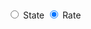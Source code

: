 <!DOCTYPE html>
<html>
<head>
<script src="http://d3js.org/d3.v3.min.js"></script>
  <style type="text/css">
    rect {
       
        fill-opacity: .8;
    }
    text {
        font: 10px sans-serif;
    }
    text.barText{
    	 font: 10px sans-serif;
    }
     text.stateText{
    	 font: 10px sans-serif;
    }
  </style>
</head>
<body>
<br>
<br>
<form>
<label><input class="rdState" type="radio" name="order" value="state"> State</label>
<label><input class="rdRate" type="radio" name="order" value="rate" checked> Rate</label>
</form>

  <script type="text/javascript">
var data1;
    var margin = {top: 50, bottom: 10, left:300, right: 40};
    var width = 900 - margin.left - margin.right;
    var height = 900 - margin.top - margin.bottom;

    var xScale = d3.scale.linear().range([0, width]);
    var yScale = d3.scale.ordinal().rangeRoundBands([0, height], .8, 0);

    var bar_height = 15;

	var rateSortFlag =1;
	var stateSortFlag =1;
	
    var state = function(d) { return d.State; };

    var svg = d3.select("body").append("svg")
      .attr("width", width+margin.left+margin.right)
      .attr("height", height+margin.top+margin.bottom); 


    var g = svg.append("g")
      .attr("transform", "translate("+margin.left+","+margin.top+")");

/**
 *This function sorts the dataset in ascending
 * order based on Rate
 */
function sortAscendingRate(data){
      	var j,k;
		var temp;
	for( j=0; j<data.length; j++)
	{
		for(k=0; k<data.length; k++)
		{
			if(parseFloat(data[j].Rate)<parseFloat(data[k].Rate))
			{
				temp = data[j];
				data[j]= data[k];
				data[k]= temp;
			}
		}	

	}
}

/**
 *This function sorts the dataset in descending
 * order based on Rate
 */
function sortDescendingRate(data){
      	var j,k;
		var temp;
	for( j=0; j<data.length; j++)
	{
		for(k=0; k<data.length; k++)
		{
			if(parseFloat(data[j].Rate)>parseFloat(data[k].Rate))
			{
				temp = data[j];
				data[j]= data[k];
				data[k]= temp;
			}
		}	

	}
}

/**
 *This function sorts the dataset in ascending
 * order based on State
 */
function sortAscendingState(data){
      	var j,k;
		var temp;
	for( j=0; j<data.length; j++)
	{
		for(k=0; k<data.length; k++)
		{
			if(data[j].State<data[k].State)
			{
				temp = data[j];
				data[j]= data[k];
				data[k]= temp;
			}
		}	

	}
}

/**
 *This function sorts the dataset in descending
 * order based on State
 */
function sortDescendingState(data){
      	var j,k;
		var temp;
	for( j=0; j<data.length; j++)
	{
		for(k=0; k<data.length; k++)
		{
			if(data[j].State>data[k].State)
			{
				temp = data[j];
				data[j]= data[k];
				data[k]= temp;
			}
		}	

	}
}

/*
 * This function displays the chart
 */
d3.tsv("unemp_states_us_nov_2013.tsv", function(data) {
      var max = d3.max(data, function(d) { return d.Rate; } );
      var min = 0;

      xScale.domain([min, max]);
      yScale.domain(data.map(state));

	//display title
	g.append("text") 
		.attr("x", (width / 2)) 
      	.attr("y", 0 - (margin.top / 2))
      	.attr("text-anchor", "middle") 
      	.style("font-size", "16px") 
      	.style("text-decoration", "underline") 
      	.text("Unemployment Rates for States")
      		.attr("fill","black");
      var  color = new Array();		
      var groups = g.append("g")
        .selectAll("g")
        .data(data)
      .enter()
        .append("g")
        .attr("transform", function(d, i) { return "translate(0, " + yScale(d.State) +")"; });
      		
      //display bar chart
      var bars = groups
        .append("rect")
        .attr("width", function(d) { return xScale(d.Rate); })
        .attr("height", bar_height)
         
   		// define color scale     	      	
  		 color = d3.scale.linear()
  				  .domain([0, svg.selectAll("rect")[0].length])
  				  .interpolate(d3.interpolateRgb)
  				  .range(["orangered", "silver"]);
  		
  		//apply color scale to chart
  		svg.selectAll("rect")		  
  		.attr("fill",function(d,i){
        	 return color(d.Rate);
        	}) 
        	
        // display Rate at the end of the bar chart 				        	
        groups.append("text")
		 .attr("class","barText") 
        .attr("x", function(d) { return xScale(d.Rate); })
        .attr("y", function(d) { return bar_height/2; })
        .attr("text-anchor","middle")
         .attr("dx", -10)
        .attr("dy", bar_height/3)
        .text(function(d) { return d.Rate; })
       	.attr("fill","white");
       	
       	//display State on Y axis
       	groups
       	.append("text")
       	.attr("class","stateText") 
       	.attr("text-anchor","end")
        .attr("x", function(d) { return -2; })
        .attr("y", function(d) { return (bar_height-3); })
        .text(function(d) { return d.State; })
       	.attr("fill","teal")
       	
       	//bind sort functions to radio buttons
       	d3.selectAll("input.rdState").on("click", reorderState);
       	d3.selectAll("input.rdRate").on("click", reorderRate);
     
     	/*
     	* This function transforms the chart 
     	*/
      	function transformChart(){
      	
      		//update bar chart
       		svg.selectAll("rect")
       		.data(data)
       		.transition()
  			.duration(100)
  			.attr("width", function(d) { return xScale(d.Rate); })
  			.attr("x", (width / 150))
  			.attr("fill",function(d,i){
        	 return color(d.Rate);
        	})
       		
       		//update Rate on the bar chart
       		 svg.selectAll("text.barText")
       		 .data(data)
       		.transition()
  			.duration(100)
        	.attr("x", function(d) { return xScale(d.Rate); })
        	.attr("text-anchor","middle")
        	 .attr("dx", -10)
        	.attr("dy", bar_height/3)
        	.text(function(d) { return d.Rate; })
        
       		 //Update States
        	 svg.selectAll("text.stateText")
       	 	.data(data)
       		.transition()
  			.duration(100)
       		 .attr("x", function(d) { return -2; })
        	.attr("text-anchor","end")
        	.attr("dx", -10)
        	.attr("dy", bar_height/4)
        	.text(function(d) { return d.State; })
        
        
       	}
          	
        /*
        *This function calculates 
        * the scale
        */
        function calculateScale()
        {

     	 var max = d3.max(data, function(d) { return d.Rate; } );
    	  var min = 0;

     	 xScale.domain([min, max]);
     	 yScale.domain(data.map(state));
        
        }
        
        //This function sorts chart as per state
        function reorderState(){
        
       		if(stateSortFlag ==1 ){
       			sortAscendingState(data);
       			stateSortFlag=-1;
       		}else{
       			sortDescendingState(data);
       			stateSortFlag=1;
       		}
      		calculateScale();
       		transformChart();
        }
        
        //This function sorts chart as per Rate
       	function reorderRate()
       	{
       		if(rateSortFlag ==1 ){
				sortAscendingRate(data);
       			rateSortFlag=-1;
       		}else{
       			sortDescendingRate(data);
       			rateSortFlag=1;
       		}
      		calculateScale();
       		transformChart();
       	 } 
	 });
    

  </script>
</body>
</html>

